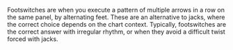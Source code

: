 Footswitches are when you execute a pattern of multiple arrows in a row on the same panel, by alternating feet. These are an alternative to jacks, where the correct choice depends on the chart context. Typically, footswitches are the correct answer with irregular rhythm, or when they avoid a difficult twist forced with jacks.